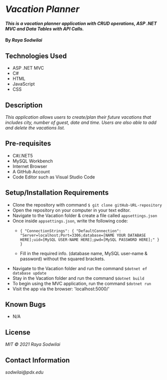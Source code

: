 # _Vacation Planner_

#### _This is a vacation planner application with CRUD operations, ASP .NET MVC and Data Tables with API Calls._

#### By _**Raya Sodwilai**_

## Technologies Used

* ASP .NET MVC
* C#
* HTML
* JavaScript
* CSS

## Description

_This application allows users to create/plan their future vacations that includes city, number of guest, date and time. Users are also able to add and delete the vacations list._

## Pre-requisites

* C#/.NET5
* MySQL Workbench
* Internet Browser
* A GitHub Account
* Code Editor such as Visual Studio Code

## Setup/Installation Requirements

 * Clone the repository with command ```$ git clone gitHub-URL-repository```
 * Open the repository on your computer in your text editor.
 * Navigate to the Vacation folder & create a file called ```appsettings.json```
 * Once inside ```appsettings.json```, write the following code:
      * ```{ "ConnectionStrings": { "DefaultConnection": "Server=localhost;Port=3306;database=[NAME YOUR DATABASE HERE];uid=[MySQL USER-NAME HERE];pwd=[MySQL PASSWORD HERE];" } }```

      * Fill in the required info. (database name, MySQL user-name & password) without the squared brackets.
 * Navigate to the Vacation folder and run the command ```$dotnet ef database update```
 * Stay in the Vacation folder and run the command ```$dotnet build```
 * To begin using the MVC application, run the command ```$dotnet run```
 * Visit the app via the browser: 'localhost:5000/'

## Known Bugs

* N/A

## License

_MIT &copy; 2021 Raya Sodwilai_

## Contact Information

_sodwilai@pdx.edu_
